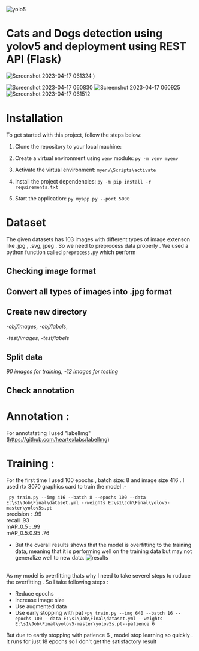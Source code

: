 ![yolo5](https://user-images.githubusercontent.com/33355278/232350798-3ce7af8c-ab21-402d-beb5-8e931f9d9d4b.jpg)


# Cats and Dogs detection using yolov5 and deployment using REST API (Flask)
![Screenshot 2023-04-17 061324](https://user-images.githubusercontent.com/33355278/232351759-12253d57-61f0-4c2f-bd05-2450684bf371.png)
)



![Screenshot 2023-04-17 060830](https://user-images.githubusercontent.com/33355278/232352004-a08de8c9-57d0-4433-bcf7-b312b5452362.png)
![Screenshot 2023-04-17 060925](https://user-images.githubusercontent.com/33355278/232352007-d0cb8706-22fe-4e6f-be45-35fef1c06f35.png)
![Screenshot 2023-04-17 061512](https://user-images.githubusercontent.com/33355278/232352008-e08a9bba-e441-46b6-8abe-9b1d52d7315e.png)


# Installation


To get started with this project, follow the steps below:

1. Clone the repository to your local machine:


2. Create a virtual environment using `venv` module:
  `py -m venv myenv`

3. Activate the virtual environment:
  `myenv\Scripts\activate`

4. Install the project dependencies:
  `py -m pip install -r requirements.txt`

5. Start the application:
  `py myapp.py --port 5000`



# Dataset 
The given datasets has 103 images with different types of image extenson like .jpg , .svg, jpeg . So we need to preprocess data properly . We used a python function called `preprocess.py` which perform 
## Checking image format 
## Convert all types of images into .jpg format
## Create new directory 
*-obj/images,
-obj/labels*,

*-test/images,
-test/labels*

## Split data 
*90 images for training,
-12 images for testing* 

## Check annotation 

# Annotation : 
For annotatating I used "labelImg" (https://github.com/heartexlabs/labelImg)





# Training : 
For the first time I used 100 epochs , batch size: 8 and image size  416 . I used rtx 3070 graphics card to train the model .-

`
py train.py --img 416 --batch 8 --epochs 100 --data E:\s1\Job\Final\dataset.yml --weights E:\s1\Job\Final\yolov5-master\yolov5s.pt`
</br> precision : .99
</br>recall .93 
</br> mAP_0.5 : .99 
</br> mAP_0.5:0.95 .76

- But the overall results shows  that the model is overfitting to the training data, meaning that it is performing well on the training data but may not generalize well to new data.
![results](https://user-images.githubusercontent.com/33355278/232404960-525fb434-1303-4d27-af17-d8cd99f93b73.png)


</br> As my model is overfitting thats why I need to take severel steps to ruduce the overfitting . So I take following steps : 
- Reduce epochs
- Increase image size 
- Use augmented data 
- Use early stopping with pat
-`py train.py --img 640 --batch 16 --epochs 100 --data E:\s1\Job\Final\dataset.yml --weights E:\s1\Job\Final\yolov5-master\yolov5s.pt--patience 6`

But due to eartly stopping with patience 6 , model stop learning so quickly . It runs for just 18 epochs so I don't get the satisfactory result 

